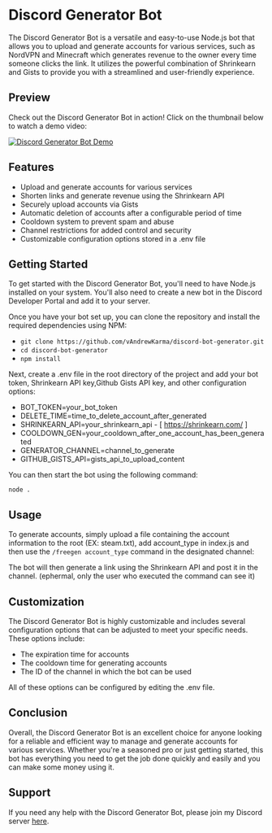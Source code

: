 # Discord Generator Bot

The Discord Generator Bot is a versatile and easy-to-use Node.js bot that allows you to upload and generate accounts for various services, such as NordVPN and Minecraft which generates revenue to the owner every time someone clicks the link. It utilizes the powerful combination of Shrinkearn and Gists to provide you with a streamlined and user-friendly experience.

## Preview

Check out the Discord Generator Bot in action! Click on the thumbnail below to watch a demo video:

[![Discord Generator Bot Demo](https://cdn.streamable.com/image/sgyxd0_thumbnail.jpg)](https://streamable.com/sgyxd0)

## Features

- Upload and generate accounts for various services
- Shorten links and generate revenue using the Shrinkearn API
- Securely upload accounts via Gists
- Automatic deletion of accounts after a configurable period of time
- Cooldown system to prevent spam and abuse
- Channel restrictions for added control and security
- Customizable configuration options stored in a .env file

## Getting Started

To get started with the Discord Generator Bot, you'll need to have Node.js installed on your system. You'll also need to create a new bot in the Discord Developer Portal and add it to your server.

Once you have your bot set up, you can clone the repository and install the required dependencies using NPM:

- `git clone https://github.com/vAndrewKarma/discord-bot-generator.git`
- `cd discord-bot-generator`
- `npm install`

Next, create a .env file in the root directory of the project and add your bot token, Shrinkearn API key,Github Gists API key, and other configuration options:

- BOT_TOKEN=your_bot_token
- DELETE_TIME=time_to_delete_account_after_generated
- SHRINKEARN_API=your_shrinkearn_api - [ https://shrinkearn.com/ ]
- COOLDOWN_GEN=your_cooldown_after_one_account_has_been_generated
- GENERATOR_CHANNEL=channel_to_generate
- GITHUB_GISTS_API=gists_api_to_upload_content


You can then start the bot using the following command:

`node .`


## Usage

To generate accounts, simply upload a file containing the account information to the root (EX: steam.txt), add account_type  in index.js and then use the `/freegen account_type` command in the designated channel:

The bot will then generate a link using the Shrinkearn API and post it in the channel. (ephermal, only the user who executed the command can see it)

## Customization

The Discord Generator Bot is highly customizable and includes several configuration options that can be adjusted to meet your specific needs. These options include:

- The expiration time for accounts
- The cooldown time for generating accounts
- The ID of the channel in which the bot can be used

All of these options can be configured by editing the .env file.

## Conclusion

Overall, the Discord Generator Bot is an excellent choice for anyone looking for a reliable and efficient way to manage and generate accounts for various services. Whether you're a seasoned pro or just getting started, this bot has everything you need to get the job done quickly and easily and you can make some money using it.

## Support

If you need any help with the Discord Generator Bot, please join my Discord server [here](https://discord.gg/nvkRNYk5Ww).

